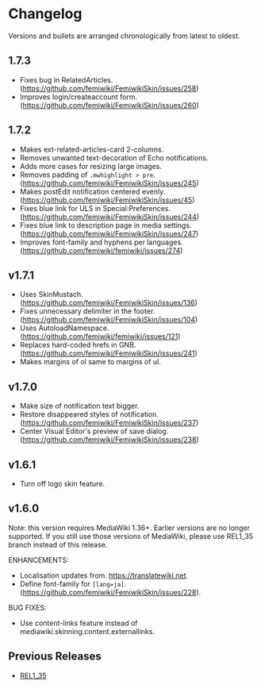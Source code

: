 # Changelog

Versions and bullets are arranged chronologically from latest to oldest.

## 1.7.3

- Fixes bug in RelatedArticles. (https://github.com/femiwiki/FemiwikiSkin/issues/258)
- Improves login/createaccount form. (https://github.com/femiwiki/FemiwikiSkin/issues/260)

## 1.7.2

- Makes ext-related-articles-card 2-columns.
- Removes unwanted text-decoration of Echo notifications.
- Adds more cases for resizing large images.
- Removes padding of `.mwhighlight > pre`. (https://github.com/femiwiki/FemiwikiSkin/issues/245)
- Makes postEdit notification centered evenly. (https://github.com/femiwiki/FemiwikiSkin/issues/45)
- Fixes blue link for ULS in Special:Preferences. (https://github.com/femiwiki/FemiwikiSkin/issues/244)
- Fixes blue link to description page in media settings. (https://github.com/femiwiki/FemiwikiSkin/issues/247)
- Improves font-family and hyphens per languages. (https://github.com/femiwiki/femiwiki/issues/274)

## v1.7.1

- Uses SkinMustach. (https://github.com/femiwiki/FemiwikiSkin/issues/136)
- Fixes unnecessary delimiter in the footer. (https://github.com/femiwiki/FemiwikiSkin/issues/104)
- Uses AutoloadNamespace. (https://github.com/femiwiki/femiwiki/issues/121)
- Replaces hard-coded hrefs in GNB. (https://github.com/femiwiki/FemiwikiSkin/issues/241)
- Makes margins of ol same to margins of ul.

## v1.7.0

- Make size of notification text bigger.
- Restore disappeared styles of notification. (https://github.com/femiwiki/FemiwikiSkin/issues/237)
- Center Visual Editor's preview of save dialog. (https://github.com/femiwiki/FemiwikiSkin/issues/238)

## v1.6.1

- Turn off logo skin feature.

## v1.6.0

Note: this version requires MediaWiki 1.36+. Earlier versions are no longer supported.
If you still use those versions of MediaWiki, please use REL1_35 branch instead of this release.

ENHANCEMENTS:

- Localisation updates from. https://translatewiki.net.
- Define font-family for `[lang=ja]`. (https://github.com/femiwiki/FemiwikiSkin/issues/228).

BUG FIXES:

- Use content-links feature instead of mediawiki.skinning.content.externallinks.

## Previous Releases

- [REL1_35](https://github.com/femiwiki/FemiwikiSkin/blob/REL1_35/CHANGELOG.md)
